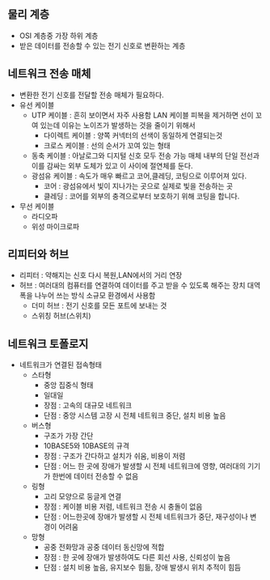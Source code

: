 ## 물리 계층
- OSI 계층중 가장 하위 계층
- 받은 데이터를 전송할 수 있는 전기 신호로 변환하는 계층

## 네트워크 전송 매체
- 변환한 전기 신호를 전달할 전송 매체가 필요하다.
- 유선 케이블
  - UTP 케이블 : 흔히 보이면서 자주 사용함 LAN 케이블 피복을 제거하면 선이 꼬여 있는데 이유는 노이즈가 발생하는 것을 줄이기 위해서
    - 다이렉트 케이블 : 양쪽 커넥터의 선색이 동일하게 연결되는것
    - 크로스 케이블 : 선의 순서가 꼬여 있는 형태 
  - 동축 케이블 : 아날로그와 디지털 신호 모두 전송 가능 매체 내부의 단일 전선과 이를 감싸는 외부 도체가 있고 이 사이에 절연체를 둔다.
  - 광섬유 케이블 : 속도가 매우 빠르고 코어,클레딩, 코팅으로 이루어져 있다.
    - 코어 : 광섬유에서 빛이 지나가는 곳으로 실제로 빛을 전송하는 곳
    - 클레딩 : 코어를 외부의 충격으로부터 보호하기 위해 코팅을 합니다.
- 무선 케이블
  - 라디오파
  - 위성 마이크로파

## 리피터와 허브
- 리피터 : 약해지는 신호 다시 복원,LAN에서의 거리 연장
- 허브 : 여러대의 컴퓨터를 연결하여 데이터를 주고 받을 수 있도록 해주는 장치 대역폭을 나누어 쓰는 방식 소규모 환경에서 사용함
  - 더미 허브 : 전기 신호를 모든 포트에 보내는 것
  - 스위칭 허브(스위치)

## 네트워크 토폴로지
- 네트워크가 연결된 접속형태
  - 스타형
    - 중앙 집중식 형태
    - 일대일
    - 장점 : 고속의 대규모 네트워크
    - 단점 : 중앙 시스템 고장 시 전체 네트워크 중단, 설치 비용 높음
  - 버스형
    - 구조가 가장 간단
    - 10BASE5와 10BASE의 규격
    - 장점 : 구조가 간다하고 설치가 쉬움, 비용이 저렴
    - 단점 : 어느 한 곳에 장애가 발생할 시 전체 네트워크에 영향, 여러대의 기기가 한번에 데이터 전송할 수 없음
  - 링형 
    - 고리 모양으로 둥글게 연결
    - 장점 : 케이블 비용 저렴, 네트워크 전송 시 충돌이 없음
    - 단점 : 어느한곳에 장애가 발생할 시 전체 네트워크가 중단, 재구성이나 변경이 어려움
  - 망형
    - 공중 전화망과 공중 데이터 동신망에 적합
    - 장점 : 한 곳에 장애가 발생하여도 다른 회선 사용, 신뢰성이 높음
    - 단점 : 설치 비용 높음, 유지보수 힘듦, 장애 발생시 위치 추적이 힘듬